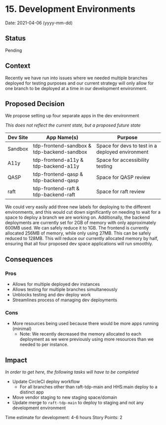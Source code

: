 # 15. Development Environments

Date: 2021-04-06 (yyyy-mm-dd)

## Status

Pending

## Context

Recently we have run into issues where we needed multiple branches deployed for testing purposes and our current strategy will only allow for one branch to be deployed at a time in our development environment. 

## Proposed Decision


We propose setting up four separate apps in the dev environment

_This does not reflect the current state, but a proposed future state_

| Dev Site | App Name(s) | Purpose |
| -------- | -------- | -------- |
| Sandbox     | tdp-frontend-sandbox & tdp-backend-sandbox     | Space for devs to test in a deployed environment    |
| A11y | tdp-frontend-a11y & tdp-backend-a11y | Space for accessibility testing |
| QASP | tdp-frontend-qasp & tdp-backend-qasp | Space for QASP review |
| raft | tdp-frontend-raft & tdp-backend-raft | Space for raft review |

We could very easily add three new labels for deploying to the different environments, and this would cut down significantly on needing to wait for a space to deploy a branch we are working on. Additionally, the backend deployments are currently set for 2GB of memory with only approximately 600MB used. We can safely reduce it to 1GB. The frontend is currently allocated 256MB of memory, while only using 27MB. This can be safely reduced to 128MB. This will reduce our currently allocated memory by half, ensuring that all four proposed dev space applications will run smoothly.

## Consequences

### Pros

- Allows for multiple deployed dev instances
- Allows testing for multiple branches simultaneously
- Unblocks testing and dev deploy work
- Streamlines process of managing dev deployments

### Cons

- More resources being used because there would be more apps running (minimal)
    - Note: We recently decreased the memory allocated to each deployment as we were previously using more resources than we needed to per instance. 

## Impact
_In order to get here, the following tasks will have to be completed_

- Update CircleCI deploy workflow
  - For all branches other than raft-tdp-main and HHS:main deploy to a distinct app 
- Move vendor staging to new staging space/domain
- Update merge to `raft-tdp-main` to deploy to staging and not any development environment

Time estimate for development: 4-6 hours
Story Points: 2
